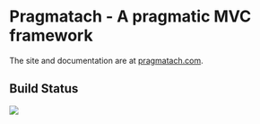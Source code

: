 Pragmatach - A pragmatic MVC framework
==========

The site and documentation are at [pragmatach.com](http://www.pragmatach.com/).


Build Status
----------

<a href="https://travis-ci.org/"><img src="https://api.travis-ci.org/teverett/Pragmatach.png"></a>



